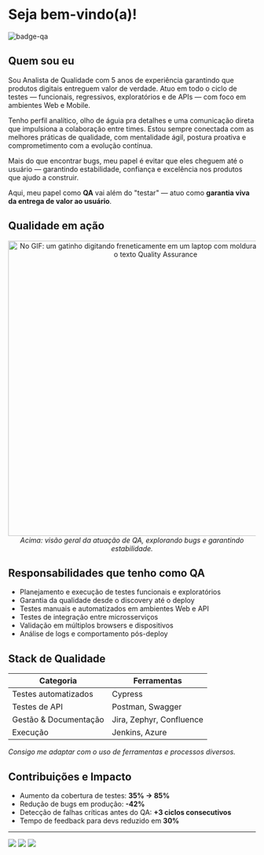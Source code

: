 
<!--div align="center">
  <a href="https://github.com/jheannyc">
  <img height="180em" src="https://github-readme-stats.vercel.app/api?username=jheannyc&show_icons=true&theme=midnight-purple&include_all_commits=true&count_private=true"/>
  <img height="180em" src="https://github-readme-stats.vercel.app/api/top-langs/?username=jheannyc&layout=compact&langs_count=7&theme=midnight-purple"/>
</div
  
  #### Languages, frameworks and other tools then I know:
<div style="display: inline_block">
  <img align="center" alt="Rafa-Js" height="30" width="40" src="https://cdn.jsdelivr.net/gh/devicons/devicon/icons/java/java-original.svg">
  <img align="center" alt="Rafa-Js" height="30" width="40" src="https://cdn.jsdelivr.net/gh/devicons/devicon/icons/spring/spring-original.svg">
  <img align="center" alt="Rafa-Js" height="30" width="30" src="https://www.vectorlogo.zone/logos/getpostman/getpostman-icon.svg">
  <img align="center" alt="Rafa-Js" height="30" width="40" src="https://cdn.jsdelivr.net/gh/devicons/devicon/icons/postgresql/postgresql-plain-wordmark.svg">
  <img align="center" alt="Rafa-Js" height="30" width="40" src="https://cdn.jsdelivr.net/gh/devicons/devicon/icons/vscode/vscode-original.svg">
  <img align="center" alt="Rafa-Js" height="30" width="30" src="https://cdn.worldvectorlogo.com/logos/azure-1.svg">
  <img align="center" alt="Rafa-Js" height="30" width="30" src="https://cdn.worldvectorlogo.com/logos/jira-1.svg">
  <img align="center" alt="Rafa-Js" height="30" width="30" src="https://cdn.worldvectorlogo.com/logos/confluence-1.svg">

</div>-->
  
  # Seja bem-vindo(a)!

![badge-qa](https://img.shields.io/badge/quality-assured-%2300b894?style=flat&logo=checkmarx&logoColor=white)
<!--![badge-status](https://img.shields.io/badge/status-em%20andamento-yellow) 
![badge-tested](https://img.shields.io/badge/tested%20with-❤%20%20Postman%20%7C%20Cypress-blue)-->

## Quem sou eu

Sou Analista de Qualidade com 5 anos de experiência garantindo que produtos digitais entreguem valor de verdade. Atuo em todo o ciclo de testes — funcionais, regressivos, exploratórios e de APIs — com foco em ambientes Web e Mobile.

Tenho perfil analítico, olho de águia pra detalhes e uma comunicação direta que impulsiona a colaboração entre times. Estou sempre conectada com as melhores práticas de qualidade, com mentalidade ágil, postura proativa e comprometimento com a evolução contínua.

Mais do que encontrar bugs, meu papel é evitar que eles cheguem até o usuário — garantindo estabilidade, confiança e excelência nos produtos que ajudo a construir.

Aqui, meu papel como **QA** vai além do "testar" — atuo como **garantia viva da entrega de valor ao usuário**.


##  Qualidade em ação

<div align="center">
  <img alt="No GIF: um gatinho digitando freneticamente em um laptop com moldura de likes com o texto Quality Assurance" src="https://media0.giphy.com/media/v1.Y2lkPTc5MGI3NjExa2p2N2wxNjdyN3dycTgxZ25iMTFiZHpwZXprMWtyNHV3MzN5Z2lyZCZlcD12MV9pbnRlcm5hbF9naWZfYnlfaWQmY3Q9Zw/3o7WTL4qQCbbLLV2Pm/giphy.gif" width="600" />
   <br><i>Acima: visão geral da atuação de QA, explorando bugs e garantindo estabilidade.</i>
</div>




## Responsabilidades que tenho como QA

- Planejamento e execução de testes funcionais e exploratórios
- Garantia da qualidade desde o discovery até o deploy
- Testes manuais e automatizados em ambientes Web e API
- Testes de integração entre microsserviços
- Validação em múltiplos browsers e dispositivos
- Análise de logs e comportamento pós-deploy


## Stack de Qualidade

| Categoria              | Ferramentas                   |
|------------------------|-------------------------------|
| Testes automatizados   | Cypress                       |
| Testes de API          | Postman, Swagger              |
| Gestão & Documentação  | Jira, Zephyr, Confluence      |
| Execução               | Jenkins, Azure                |

*Consigo me adaptar com o uso de ferramentas e processos diversos.*


## Contribuições e Impacto

- Aumento da cobertura de testes: **35% → 85%**
- Redução de bugs em produção: **-42%**
- Detecção de falhas críticas antes do QA: **+3 ciclos consecutivos**
- Tempo de feedback para devs reduzido em **30%**

---

<div> 
    <a href="https://www.linkedin.com/in/jeane-cardoso-5b267741/" target="_blank"><img src="https://img.shields.io/badge/-LinkedIn-%230077B5?style=for-the-badge&logo=linkedin&logoColor=white" target="_blank"></a> 
    <a href = "mailto:jeanecardoso.qa@gmail.com"><img src="https://img.shields.io/badge/-Gmail-%23333?style=for-the-badge&logo=gmail&logoColor=white" target="_blank"></a>
    <a href="https://instagram.com/jheannyc" target="_blank"><img src="https://img.shields.io/badge/-Instagram-%23E4405F?style=for-the-badge&logo=instagram&logoColor=white" target="_blank"></a>

<!--   ![snake gif](https://github.com/JheannyC/jheannyc/blob/output/github-contribution-grid-snake.svg) -->
 
</div>
